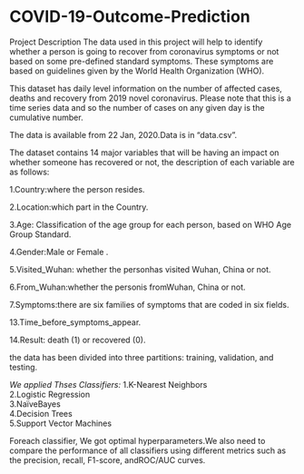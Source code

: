 # COVID-19-Outcome-Prediction
Project Description
The data used in this project will help to identify whether a person is going to recover from coronavirus symptoms or not based on some pre-defined standard symptoms. These symptoms are based on guidelines given by the World Health Organization (WHO).

This dataset has daily level information on the number of affected cases, deaths and recovery from 2019 novel coronavirus. Please note that this is a time series data and so the number of cases on any given day is the cumulative number.

The data is available from 22 Jan, 2020.Data is in “data.csv”.

The dataset contains 14 major variables that will be having an impact on whether someone has recovered or not, the description of each variable are as follows:

1.Country:where the person resides.  

2.Location:which part in the Country.  

3.Age: Classification of the age group for each person, based on WHO Age Group Standard.  

4.Gender:Male or Female .  

5.Visited_Wuhan: whether the personhas visited Wuhan, China or not.  

6.From_Wuhan:whether the personis fromWuhan, China or not.  

7.Symptoms:there are six families of symptoms that are coded in six fields.  

13.Time_before_symptoms_appear.  

14.Result: death (1) or recovered (0).  

the data has been divided into three partitions: training, validation, and testing.  

*We applied Thses Classifiers:*
1.K-Nearest Neighbors  
2.Logistic Regression  
3.NaïveBayes  
4.Decision Trees  
5.Support Vector Machines  

Foreach classifier, We got optimal hyperparameters.We also need to compare the performance of all classifiers using different metrics such as the precision, recall, F1-score, andROC/AUC curves.
